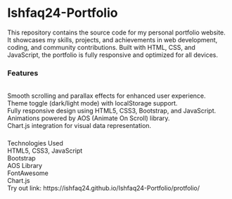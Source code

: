 # Ishfaq24-Portfolio
This repository contains the source code for my personal portfolio website. It showcases my skills, projects, and achievements in web development, coding, and community contributions. Built with HTML, CSS, and JavaScript, the portfolio is fully responsive and optimized for all devices.
<h3>Features</h3><br>
Smooth scrolling and parallax effects for enhanced user experience.<br>
Theme toggle (dark/light mode) with localStorage support.<br>
Fully responsive design using HTML5, CSS3, Bootstrap, and JavaScript.<br>
Animations powered by AOS (Animate On Scroll) library.<br>
Chart.js integration for visual data representation.<br>
<h3></h3>Technologies Used</h3><br>
HTML5, CSS3, JavaScript<br>
Bootstrap<br>
AOS Library<br>
FontAwesome<br>
Chart.js<br>
Try out link:
https://ishfaq24.github.io/Ishfaq24-Portfolio/protfolio/
